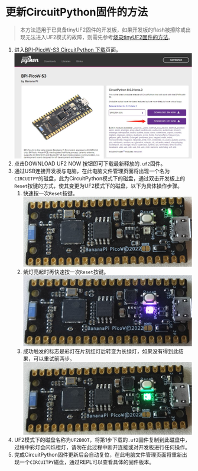# 更新CircuitPython固件的方法
> 本方法适用于已具备tinyUF2固件的开发板，如果开发板的flash被擦除或出现无法进入UF2模式的故障，则需先参考[烧录tinyUF2固件的方法](flash_tinyuf2.md)。
1. 进入[BPI-PicoW-S3 CircuitPython 下载](https://circuitpython.org/board/bpi_picow_s3/)页面。
   ![](../assets/images/picow_s3_circuitpython_download.jpg)
2. 点击DOWNLOAD UF2 NOW 按钮即可下载最新释放的`.uf2`固件。
3. 通过USB连接开发板与电脑，在此电脑文件管理页面将出现一个名为`CIRCUITPY`的磁盘，此为CircuitPython模式下的磁盘，通过双击开发板上的`Reset`按键的方式，使其变更为UF2模式下的磁盘，以下为具体操作步骤。
   1. 快速按一次`Reset`按键。
    ![](../assets/images/picow_s3_circuitpython_download_2.jpg)
   2. 紫灯亮起时再快速按一次`Reset`按键。
    ![](../assets/images/picow_s3_circuitpython_download_3.jpg)
   3. 成功触发的标志是彩灯在片刻红灯后转变为长绿灯，如果没有得到此结果，可以重试前两步。
    ![](../assets/images/picow_s3_circuitpython_download_4.jpg)
4. UF2模式下的磁盘名称为`UF2BOOT`，将第1步下载的`.uf2`固件复制到此磁盘中，过程中彩灯会闪烁橙灯，请勿在此过程中断开连接或对开发板进行任何操作。
5. 完成CircuitPython固件更新后会自动复位，在此电脑文件管理页面将重新出现一个`CIRCUITPY`磁盘，通过REPL可以查看具体的固件版本。